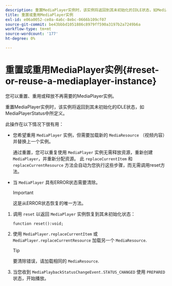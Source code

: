 ```yaml
---
description: 重置MediaPlayer实例时，该实例将返回到其未初始化的IDLE状态，如MediaPlayerStatus中所定义。
title: 重置或重用MediaPlayer实例
exl-id: e06a0052-ce0a-4a6c-8ebc-0666b109cf07
source-git-commit: be43bbbd1051886c8979ff590a3197b2a7249b6a
workflow-type: tm+mt
source-wordcount: '177'
ht-degree: 0%

---
```


# 重置或重用MediaPlayer实例{#reset-or-reuse-a-mediaplayer-instance}

您可以重置、重用或释放不再需要的MediaPlayer实例。

重置MediaPlayer实例时，该实例将返回到其未初始化的IDLE状态，如MediaPlayerStatus中所定义。

此操作在以下情况下很有用：

* 您希望重用 `MediaPlayer` 实例，但需要加载新的 `MediaResource` （视频内容）并替换上一个实例。

   通过重置，您可以重复使用 `MediaPlayer` 实例无需释放资源，重新创建 `MediaPlayer`，并重新分配资源。 此 `replaceCurrentItem` 和 `replaceCurrentResource` 方法会自动为您执行这些步骤，而无需调用reset方法。

* 当 `MediaPlayer` 具有ERROR状态需要清除。

   >[!IMPORTANT]
   >
   >这是从ERROR状态恢复的唯一方法。

1. 调用 `reset` 以返回 `MediaPlayer` 实例恢复到其未初始化状态：

   ```
   function reset():void; 
   ```

1. 使用 `MediaPlayer.replaceCurrentItem` 或 `MediaPlayer.replaceCurrentResource` 加载另一个 `MediaResource`.

   >[!TIP]
   >
   >要清除错误，请加载相同的 `MediaResource`.

1. 当您收到 `MediaPlaybackStatusChangeEvent.STATUS_CHANGED` 使用 `PREPARED` 状态，开始播放。
